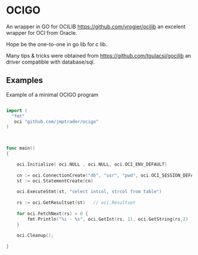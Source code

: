 # OCIGO

An wrapper in GO for OCILIB https://github.com/vrogier/ocilib an excelent wrapper for OCI from Oracle.

Hope be the one-to-one in go lib for c lib.

Many tips & tricks were obtained from https://github.com/tgulacsi/gocilib an driver compatible with database/sql.

## Examples

Example of a minimal OCIGO program

```GO

import (
  "fmt"
   oci "github.com/jmptrader/ocigo"
)


 
func main()
{

    oci.Initialize( oci.NULL , oci.NULL, oci.OCI_ENV_DEFAULT)
 
    cn := oci.ConnectionCreate("db", "usr", "pwd", oci.OCI_SESSION_DEFAULT)     // oci.Connection
    st := oci.StatementCreate(cn)                                               // oci.Statement
 
    oci.ExecuteStmt(st, "select intcol, strcol from table")
 
    rs := oci.GetResultset(st)   // oci.Resultset
 
    for oci.FetchNext(rs) > 0 {
        fmt.Println("%i - %s", oci.GetInt(rs, 1), oci.GetString(rs,2) )
    }
 
    oci.Cleanup();
 
}
```



  


